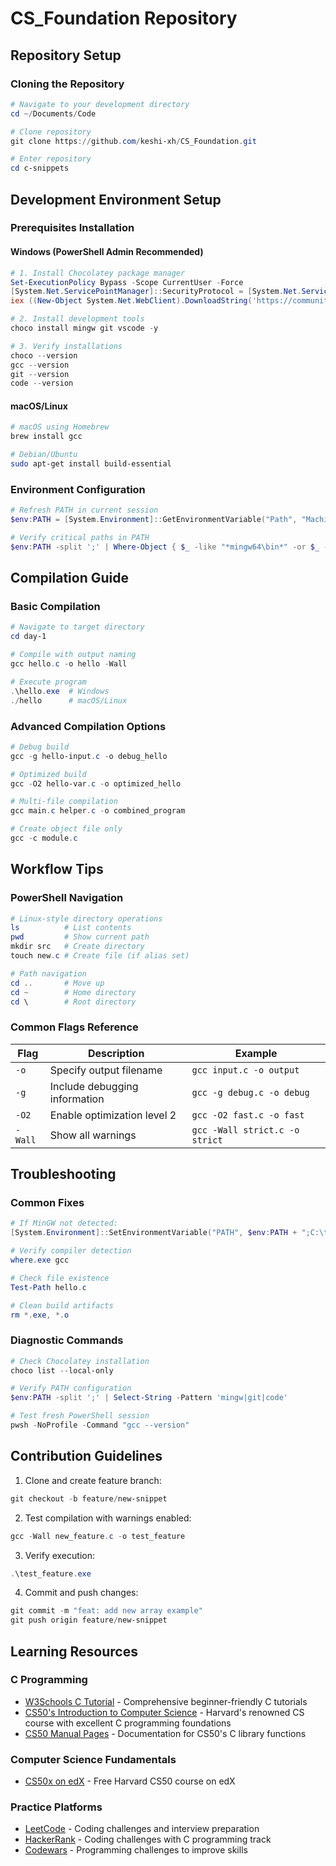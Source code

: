 # CS_Foundation Repository

## Repository Setup

### Cloning the Repository

```powershell
# Navigate to your development directory
cd ~/Documents/Code

# Clone repository
git clone https://github.com/keshi-xh/CS_Foundation.git

# Enter repository
cd c-snippets
```

## Development Environment Setup

### Prerequisites Installation

#### Windows (PowerShell Admin Recommended)

```powershell
# 1. Install Chocolatey package manager
Set-ExecutionPolicy Bypass -Scope CurrentUser -Force
[System.Net.ServicePointManager]::SecurityProtocol = [System.Net.ServicePointManager]::SecurityProtocol -bor 3072
iex ((New-Object System.Net.WebClient).DownloadString('https://community.chocolatey.org/install.ps1'))

# 2. Install development tools
choco install mingw git vscode -y

# 3. Verify installations
choco --version
gcc --version
git --version
code --version
```

#### macOS/Linux

```bash
# macOS using Homebrew
brew install gcc

# Debian/Ubuntu
sudo apt-get install build-essential
```

### Environment Configuration

```powershell
# Refresh PATH in current session
$env:PATH = [System.Environment]::GetEnvironmentVariable("Path", "Machine") + ";" + [System.Environment]::GetEnvironmentVariable("Path", "User")

# Verify critical paths in PATH
$env:PATH -split ';' | Where-Object { $_ -like "*mingw64\bin*" -or $_ -like "*Git\bin*" -or $_ -like "*VS Code*" }
```

## Compilation Guide

### Basic Compilation

```powershell
# Navigate to target directory
cd day-1

# Compile with output naming
gcc hello.c -o hello -Wall

# Execute program
.\hello.exe  # Windows
./hello      # macOS/Linux
```

### Advanced Compilation Options

```powershell
# Debug build
gcc -g hello-input.c -o debug_hello

# Optimized build
gcc -O2 hello-var.c -o optimized_hello

# Multi-file compilation
gcc main.c helper.c -o combined_program

# Create object file only
gcc -c module.c
```

## Workflow Tips

### PowerShell Navigation

```powershell
# Linux-style directory operations
ls          # List contents
pwd         # Show current path
mkdir src   # Create directory
touch new.c # Create file (if alias set)

# Path navigation
cd ..       # Move up
cd ~        # Home directory
cd \        # Root directory
```

### Common Flags Reference

| Flag    | Description                   | Example                        |
| ------- | ----------------------------- | ------------------------------ |
| `-o`    | Specify output filename       | `gcc input.c -o output`        |
| `-g`    | Include debugging information | `gcc -g debug.c -o debug`      |
| `-O2`   | Enable optimization level 2   | `gcc -O2 fast.c -o fast`       |
| `-Wall` | Show all warnings             | `gcc -Wall strict.c -o strict` |

## Troubleshooting

### Common Fixes

```powershell
# If MinGW not detected:
[System.Environment]::SetEnvironmentVariable("PATH", $env:PATH + ";C:\tools\mingw64\bin", [System.EnvironmentVariableTarget]::User)

# Verify compiler detection
where.exe gcc

# Check file existence
Test-Path hello.c

# Clean build artifacts
rm *.exe, *.o
```

### Diagnostic Commands

```powershell
# Check Chocolatey installation
choco list --local-only

# Verify PATH configuration
$env:PATH -split ';' | Select-String -Pattern 'mingw|git|code'

# Test fresh PowerShell session
pwsh -NoProfile -Command "gcc --version"
```

## Contribution Guidelines

1. Clone and create feature branch:

```powershell
git checkout -b feature/new-snippet
```

2. Test compilation with warnings enabled:

```powershell
gcc -Wall new_feature.c -o test_feature
```

3. Verify execution:

```powershell
.\test_feature.exe
```

4. Commit and push changes:

```powershell
git commit -m "feat: add new array example"
git push origin feature/new-snippet
```

## Learning Resources

### C Programming

- [W3Schools C Tutorial](https://www.w3schools.com/c/) - Comprehensive beginner-friendly C tutorials
- [CS50's Introduction to Computer Science](https://cs50.harvard.edu/x/) - Harvard's renowned CS course with excellent C programming foundations
- [CS50 Manual Pages](https://manual.cs50.io/) - Documentation for CS50's C library functions

### Computer Science Fundamentals

- [CS50x on edX](https://www.edx.org/course/cs50s-introduction-to-computer-science) - Free Harvard CS50 course on edX

### Practice Platforms

- [LeetCode](https://leetcode.com/) - Coding challenges and interview preparation
- [HackerRank](https://www.hackerrank.com/) - Coding challenges with C programming track
- [Codewars](https://www.codewars.com/) - Programming challenges to improve skills

